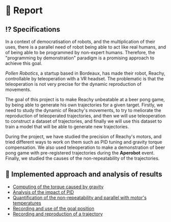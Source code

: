

# 📖 Report

## ⁉️ Specifications

In a context of democratisation of robots, and the multiplication of their uses, there is a parallel need of robot being 
able to act like real humans, and of being able to be programmed by non-expert humans.
Therefore, the "programming by demonstration" paradigm is a promising approach to achieve this goal.

*Pollen Robotics*, a startup based in Bordeaux, has made their robot, Reachy, controllable by teleoperation with a VR headset.
The problematic is that the teleoperation is not very precise for the dynamic reproduction of movements.

The goal of this project is to make Reachy unbeatable at a beer pong game, by being able to generate his own trajectories
for a given target. Firstly, we need to study the dynamic of Reachy's movements, to try to meliorate the reproduction of teleoperated trajectories, 
and then we will use teleoperation to construct a dataset of trajectories, and finally we will use this dataset to train a model that will be able to generate new trajectories.

During the project, we have studied the precision of Reachy's motors, and tried different ways to work on them such as PID tuning and gravity torque compensation.
We also used teleoperation to make a demonstration of beer pong game with pre-registered trajectories during the **Aperobot** event.
Finally, we studied the causes of the non-repeatability of the trajectories.

## 🔎 Implemented approach and analysis of results

* [Computing of the torque caused by gravity](../developer/TorqueCompensation.md)
* [Analysis of the impact of PID](../developer/PidImprovement.md)
* [Quantification of the non-repeatability and parallel with motor's temperatures](./Resultats.md)
* [Recording and use of the goal position](../developer/GoalPosition.md)
* [Recording and reproduction of a trajectory](../developer/GlobalUtilisation.md)
